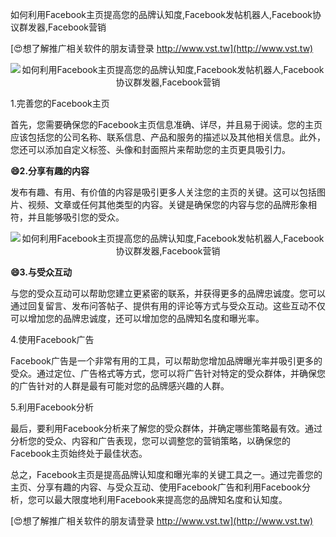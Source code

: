 如何利用Facebook主页提高您的品牌认知度,Facebook发帖机器人,Facebook协议群发器,Facebook营销

[😍想了解推广相关软件的朋友请登录 http://www.vst.tw](http://www.vst.tw)

 <center><img src="https://vst.tw/MP4/tuiguang/png/2.png" alt="如何利用Facebook主页提高您的品牌认知度,Facebook发帖机器人,Facebook协议群发器,Facebook营销"></center>

1.完善您的Facebook主页

首先，您需要确保您的Facebook主页信息准确、详尽，并且易于阅读。您的主页应该包括您的公司名称、联系信息、产品和服务的描述以及其他相关信息。此外，您还可以添加自定义标签、头像和封面照片来帮助您的主页更具吸引力。

**😄2.分享有趣的内容**

发布有趣、有用、有价值的内容是吸引更多人关注您的主页的关键。这可以包括图片、视频、文章或任何其他类型的内容。关键是确保您的内容与您的品牌形象相符，并且能够吸引您的受众。

 <center><img src="https://vst.tw/MP4/tuiguang/png/3.png" alt="如何利用Facebook主页提高您的品牌认知度,Facebook发帖机器人,Facebook协议群发器,Facebook营销"></center>

**😄3.与受众互动**

与您的受众互动可以帮助您建立更紧密的联系，并获得更多的品牌忠诚度。您可以通过回复留言、发布问答帖子、提供有用的评论等方式与受众互动。这些互动不仅可以增加您的品牌忠诚度，还可以增加您的品牌知名度和曝光率。

4.使用Facebook广告

Facebook广告是一个非常有用的工具，可以帮助您增加品牌曝光率并吸引更多的受众。通过定位、广告格式等方式，您可以将广告针对特定的受众群体，并确保您的广告针对的人群是最有可能对您的品牌感兴趣的人群。

5.利用Facebook分析

最后，要利用Facebook分析来了解您的受众群体，并确定哪些策略最有效。通过分析您的受众、内容和广告表现，您可以调整您的营销策略，以确保您的Facebook主页始终处于最佳状态。

总之，Facebook主页是提高品牌认知度和曝光率的关键工具之一。通过完善您的主页、分享有趣的内容、与受众互动、使用Facebook广告和利用Facebook分析，您可以最大限度地利用Facebook来提高您的品牌知名度和认知度。

[😍想了解推广相关软件的朋友请登录 http://www.vst.tw](http://www.vst.tw)



